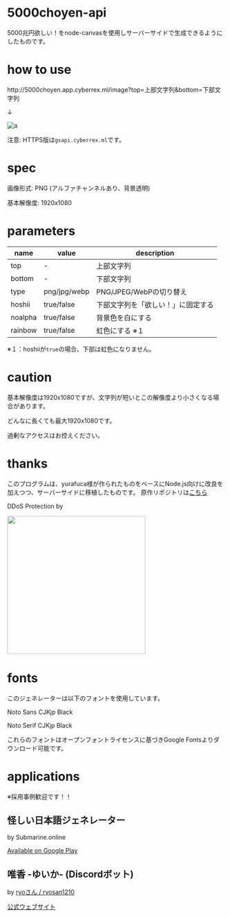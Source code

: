 ﻿# 5000choyen-api
5000兆円欲しい！をnode-canvasを使用しサーバーサイドで生成できるようにしたものです。

# how to use

http:\/\/5000choyen.app.cyberrex.ml/image?top=上部文字列&bottom=下部文字列

↓

![a](http://5000choyen.app.cyberrex.ml/image?top=上部文字列&bottom=下部文字列)

注意: HTTPS版は`gsapi.cyberrex.ml`です。

# spec
画像形式: PNG (アルファチャンネルあり、背景透明)

基本解像度: 1920x1080

# parameters

|name|value|description|
|----|----|----|
|top|-|上部文字列|
|bottom|-|下部文字列|
|type|png/jpg/webp|PNG/JPEG/WebPの切り替え|
|hoshii|true/false|下部文字列を「欲しい！」に固定する|
|noalpha|true/false|背景色を白にする|
|rainbow|true/false|虹色にする ※１|

※１：hoshiiが`true`の場合、下部は虹色になりません。


# caution

基本解像度は1920x1080ですが、文字列が短いとこの解像度より小さくなる場合があります。

どんなに長くても最大1920x1080です。

過剰なアクセスはお控えください。

# thanks
このプログラムは、yurafuca様が作られたものをベースにNode.js向けに改良を加えつつ、サーバーサイドに移植したものです。
原作リポジトリは[こちら](https://github.com/yurafuca/5000choyen)


DDoS Protection by

<img src="https://cyberrex.rsvr.jp/cf-logo-v-rgb.png" width="320">

# fonts
このジェネレーターは以下のフォントを使用しています。

Noto Sans CJKjp Black

Noto Serif CJKjp Black

これらのフォントはオープンフォントライセンスに基づきGoogle Fontsよりダウンロード可能です。

# applications
※採用事例歓迎です！！

## 怪しい日本語ジェネレーター
by Submarine.online

[Available on Google Play](https://play.google.com/store/apps/details?id=com.shenyusoftware.correctjp)

## 唯香 -ゆいか- (Discordボット)
by [ryoさん / ryosan1210](https://twitter.com/ryosan1210_0625)

[公式ウェブサイト](https://yuika.ryosan1210.net/)
